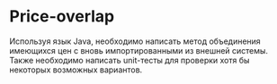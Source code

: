 # Price-overlap
Используя язык Java, необходимо написать метод объединения имеющихся цен с вновь импортированными из внешней системы. Также необходимо написать unit-тесты для проверки хотя бы некоторых возможных вариантов.

